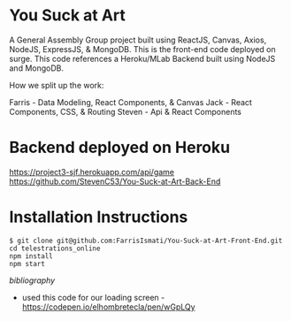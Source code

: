 # You Suck at Art

A General Assembly Group project built using ReactJS, Canvas, Axios, NodeJS, ExpressJS, & MongoDB. This is the front-end code deployed on surge. This code references a Heroku/MLab Backend built using NodeJS and MongoDB.

How we split up the work:

Farris - Data Modeling, React Components, & Canvas
Jack - React Components, CSS, & Routing
Steven - Api & React Components

# Backend deployed on Heroku
https://project3-sjf.herokuapp.com/api/game 
https://github.com/StevenC53/You-Suck-at-Art-Back-End

# Installation Instructions

```
$ git clone git@github.com:FarrisIsmati/You-Suck-at-Art-Front-End.git
cd telestrations_online
npm install
npm start
```

*bibliography*
- used this code for our loading screen -
https://codepen.io/elhombretecla/pen/wGpLQy
